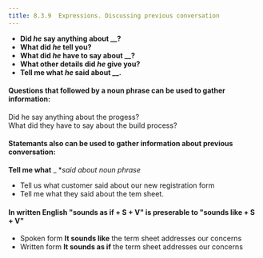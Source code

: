 ```yaml
---
title: 8.3.9  Expressions. Discussing previous conversation
---
```


- **Did _he_ say anything about __?**
- **What did _he_ tell you?**
- **What did _he_ have to say about __?**
- **What other details did _he_ give you?**
- **Tell me what _he_ said about __.**

#### Questions that followed by a noun phrase can be used to gather information:

Did he say anything about the progess?  
What did they have to say about the build process?

#### Statemants also can be used to gather information about previous conversation:

**Tell me what** _ **said about* _noun phrase_

- Tell us what customer said about our new registration form
- Tell me what they said about the tem sheet.

#### In written English "**sounds as if + S + V**" is preserable to "**sounds like + S + V**"

- <span class="label label-info">Spoken form</span> **It sounds like** the term sheet addresses our concerns
- <span class="label label-info">Written form</span> **It sounds as if** the term sheet addresses our concerns
